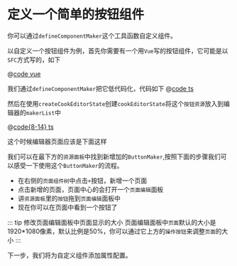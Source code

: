 # 定义一个简单的按钮组件

你可以通过`defineComponentMaker`这个工具函数自定义组件。

以自定义一个按钮组件为例，首先你需要有一个用`Vue`写的按钮组件，它可能是以`SFC`方式写的，如下

@[code vue](../../../demos/test-pkg/components/button/Button.vue)

我们通过`defineComponentMaker`把它低代码化，代码如下
@[code ts](../../../demos/test-pkg/components/button/index.ts)

然后在使用`createCookEditorState`创建`cookEditorState`将这个`按钮资源`放入到编辑器的`makerList`中

@[code{8-14} ts](../../../demos/pages/custom-component.vue)

这个时候编辑器页面应该是下面这样

<iframe-demo src='/demos/custom-component'></iframe-demo>

我们可以在最下方的`资源面板`中找到新增加的`ButtonMaker`,按照下面的步骤我们可以感受一下使用这个`ButtonMaker`的流程。

- 在右侧的`页面组件树`中点击`+`按钮，新增一个页面
- 点击新增的页面，页面中心的会打开一个`页面编辑`面板
- 讲`资源面板`里的`按钮`拖到`页面编辑`面板中
- 现在你可以在页面中看到一个按钮了

::: tip 修改页面编辑面板中页面显示的大小
页面编辑面板中`页面`默认的大小是1920*1080像素，默认比例是50%，你可以通过它上方的`操作按钮`来调整`页面`的大小
:::

下一步，我们将为自定义组件添加属性配置。

